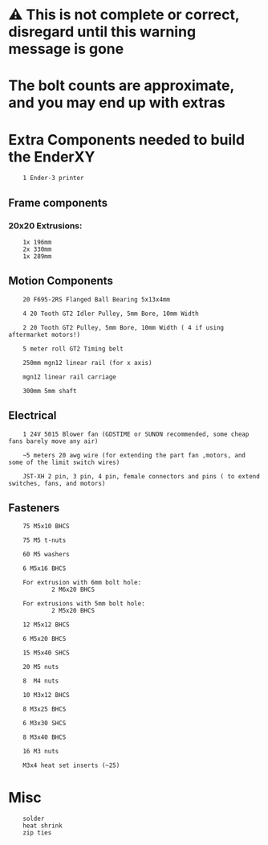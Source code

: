 # ⚠️ This is not complete or correct, disregard until this warning message is gone
# The bolt counts are approximate, and you may end up with extras
# Extra Components needed to build the EnderXY

        1 Ender-3 printer

## Frame components 
### 20x20 Extrusions:
        1x 196mm
        2x 330mm
        1x 289mm

## Motion Components

        20 F695-2RS Flanged Ball Bearing 5x13x4mm
        
        4 20 Tooth GT2 Idler Pulley, 5mm Bore, 10mm Width 

        2 20 Tooth GT2 Pulley, 5mm Bore, 10mm Width ( 4 if using aftermarket motors!)

        5 meter roll GT2 Timing belt

        250mm mgn12 linear rail (for x axis)
        
        mgn12 linear rail carriage

        300mm 5mm shaft

## Electrical

        1 24V 5015 Blower fan (GDSTIME or SUNON recommended, some cheap fans barely move any air)

        ~5 meters 20 awg wire (for extending the part fan ,motors, and some of the limit switch wires)

        JST-XH 2 pin, 3 pin, 4 pin, female connectors and pins ( to extend switches, fans, and motors)

## Fasteners

        75 M5x10 BHCS

        75 M5 t-nuts
        
        60 M5 washers
        
        6 M5x16 BHCS

        For extrusion with 6mm bolt hole:
                2 M6x20 BHCS 

        For extrusions with 5mm bolt hole:
                2 M5x20 BHCS 

        12 M5x12 BHCS

        6 M5x20 BHCS

        15 M5x40 SHCS

        20 M5 nuts

        8  M4 nuts

        10 M3x12 BHCS

        8 M3x25 BHCS

        6 M3x30 SHCS

        8 M3x40 BHCS

        16 M3 nuts

        M3x4 heat set inserts (~25)
# Misc
        
        solder
        heat shrink
        zip ties
      
        

